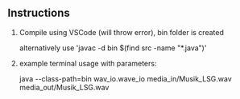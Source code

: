 ## Instructions 
1. Compile using VSCode (will throw error), bin folder is created 

    alternatively use 'javac -d bin $(find src -name "*.java")'

2. example terminal usage with parameters: 

    java --class-path=bin wav_io.wave_io media_in/Musik_LSG.wav media_out/Musik_LSG.wav